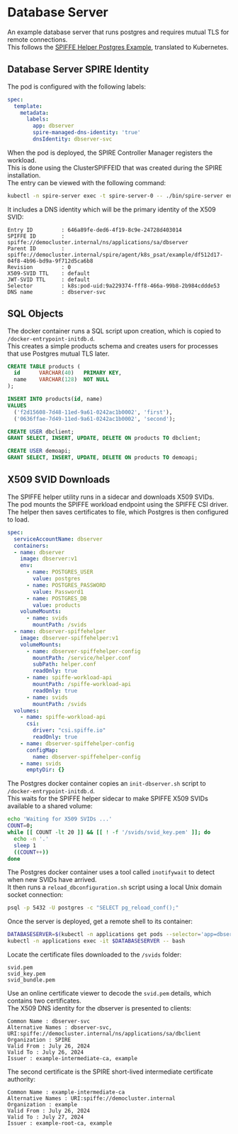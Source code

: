 # Database Server

An example database server that runs postgres and requires mutual TLS for remote connections.\
This follows the [SPIFFE Helper Postgres Example](https://github.com/spiffe/spiffe-helper/tree/main/examples/postgresql), translated to Kubernetes.

## Database Server SPIRE Identity

The pod is configured with the following labels:

```yaml
spec:
  template:
    metadata:
      labels:
        app: dbserver
        spire-managed-dns-identity: 'true'
        dnsIdentity: dbserver-svc
```

When the pod is deployed, the SPIRE Controller Manager registers the workload.\
This is done using the ClusterSPIFFEID that was created during the SPIRE installation.\
The entry can be viewed with the following command:

```bash
kubectl -n spire-server exec -t spire-server-0 -- ./bin/spire-server entry show
```

It includes a DNS identity which will be the primary identity of the X509 SVID:

```text
Entry ID         : 646a89fe-ded6-4f19-8c9e-24728d403014
SPIFFE ID        : spiffe://democluster.internal/ns/applications/sa/dbserver
Parent ID        : spiffe://democluster.internal/spire/agent/k8s_psat/example/df512d17-04f8-4b96-bd9a-9f712d5ca6b8
Revision         : 0
X509-SVID TTL    : default
JWT-SVID TTL     : default
Selector         : k8s:pod-uid:9a229374-fff8-466a-99b8-2b984cddde53
DNS name         : dbserver-svc
```

## SQL Objects

The docker container runs a SQL script upon creation, which is copied to `/docker-entrypoint-initdb.d`.\
This creates a simple products schema and creates users for processes that use Postgres mutual TLS later.

```sql
CREATE TABLE products (
  id      VARCHAR(40)   PRIMARY KEY,
  name    VARCHAR(128)  NOT NULL
);

INSERT INTO products(id, name) 
VALUES
  ('f2d15608-7d48-11ed-9a61-0242ac1b0002', 'first'),
  ('0636ffae-7d49-11ed-9a61-0242ac1b0002', 'second');

CREATE USER dbclient;
GRANT SELECT, INSERT, UPDATE, DELETE ON products TO dbclient;

CREATE USER demoapi;
GRANT SELECT, INSERT, UPDATE, DELETE ON products TO demoapi;
```

## X509 SVID Downloads

The SPIFFE helper utility runs in a sidecar and downloads X509 SVIDs.\
The pod mounts the SPIFFE workload endpoint using the SPIFFE CSI driver.\
The helper then saves certificates to file, which Postgres is then configured to load.

```yaml
spec:
  serviceAccountName: dbserver
  containers:
  - name: dbserver
    image: dbserver:v1
    env:
      - name: POSTGRES_USER
        value: postgres
      - name: POSTGRES_PASSWORD
        value: Password1
      - name: POSTGRES_DB
        value: products
    volumeMounts:
      - name: svids
        mountPath: /svids
  - name: dbserver-spiffehelper
    image: dbserver-spiffehelper:v1
    volumeMounts:
      - name: dbserver-spiffehelper-config
        mountPath: /service/helper.conf
        subPath: helper.conf
        readOnly: true
      - name: spiffe-workload-api
        mountPath: /spiffe-workload-api
        readOnly: true
      - name: svids
        mountPath: /svids
  volumes:
    - name: spiffe-workload-api
      csi:
        driver: "csi.spiffe.io"
        readOnly: true
    - name: dbserver-spiffehelper-config
      configMap:
        name: dbserver-spiffehelper-config
    - name: svids
      emptyDir: {}
```

The Postgres docker container copies an `init-dbserver.sh` script to `/docker-entrypoint-initdb.d`.\
This waits for the SPIFFE helper sidecar to make SPIFFE X509 SVIDs available to a shared volume:

```bash
echo 'Waiting for X509 SVIDs ...'
COUNT=0;
while [[ COUNT -lt 20 ]] && [[ ! -f '/svids/svid_key.pem' ]]; do
  echo -n '.'
  sleep 1
  ((COUNT++))
done
```

The Postgres docker container uses a tool called `inotifywait` to detect when new SVIDs have arrived.\
It then runs a `reload_dbconfiguration.sh` script using a local Unix domain socket connection:

```bash
psql -p 5432 -U postgres -c "SELECT pg_reload_conf();"
```

Once the server is deployed, get a remote shell to its container:

```bash
DATABASESERVER=$(kubectl -n applications get pods --selector='app=dbserver' -o=name)
kubectl -n applications exec -it $DATABASESERVER -- bash
```

Locate the certificate files downloaded to the `/svids` folder:

```text
svid.pem
svid_key.pem
svid_bundle.pem
```

Use an online certificate viewer to decode the `svid.pem` details, which contains two certificates.\
The X509 DNS identity for the dbserver is presented to clients:

```text
Common Name : dbserver-svc
Alternative Names : dbserver-svc, URI:spiffe://democluster.internal/ns/applications/sa/dbclient
Organization : SPIRE
Valid From : July 26, 2024
Valid To : July 26, 2024
Issuer : example-intermediate-ca, example
```

The second certificate is the SPIRE short-lived intermediate certificate authority:

```text
Common Name : example-intermediate-ca
Alternative Names : URI:spiffe://democluster.internal
Organization : example
Valid From : July 26, 2024
Valid To : July 27, 2024
Issuer : example-root-ca, example
```
